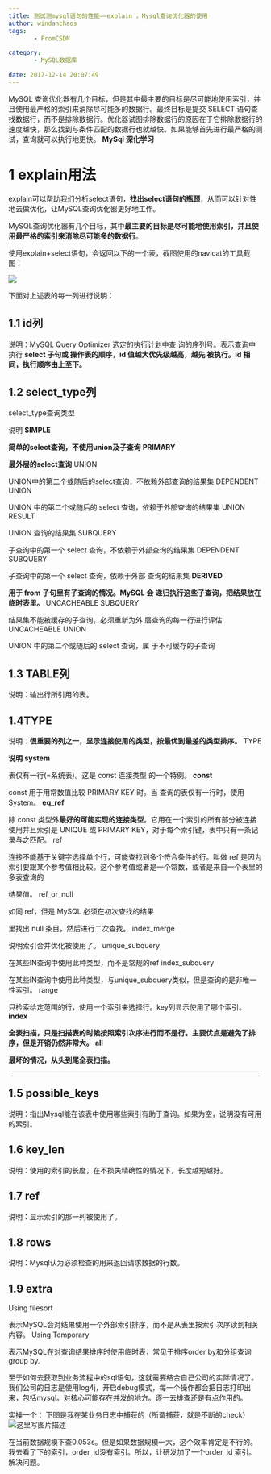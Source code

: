 ```yaml
---
title: 测试测mysql语句的性能——explain ，Mysql查询优化器的使用
author: windanchaos
tags: 
       - FromCSDN

category: 
       - MySQL数据库

date: 2017-12-14 20:07:49
---
```

MySQL 查询优化器有几个目标，但是其中最主要的目标是尽可能地使用索引，并且使用最严格的索引来消除尽可能多的数据行。最终目标是提交 SELECT 语句查找数据行，而不是排除数据行。优化器试图排除数据行的原因在于它排除数据行的速度越快，那么找到与条件匹配的数据行也就越快。如果能够首先进行最严格的测试，查询就可以执行地更快。
**MySql 深化学习**

# 1 **explain用法**

explain可以帮助我们分析select语句，**找出select语句的瓶颈**，从而可以针对性地去做优化，让MySQL查询优化器更好地工作。

MySQL查询优化器有几个目标，其中**最主要的目标是尽可能地使用索引，并且使用最严格的索引来消除尽可能多的数据行**。

使用explain+select语句，会返回以下的一个表，截图使用的navicat的工具截图：

![](/images/dn.net-20171214200235222-watermark-2-text-aHR0cDovL2Jsb2cuY3Nkbi5uZXQvd2luZGFuY2hhb3M=-font-5a6L5L2T-fontsize-400-fill-I0JBQkFCMA==-dissolve-70-gravity-SouthEast.png)

下面对上述表的每一列进行说明：

## 1.1 **id列**

说明：MySQL Query Optimizer 选定的执行计划中查 询的序列号。表示查询中执行 **select 子句或 操作表的顺序，id 值越大优先级越高，越先 被执行。id 相同，执行顺序由上至下。**

## 1.2 **select_type列**

select_type查询类型
 
说明 **SIMPLE**
 
**简单的select查询，不使用union及子查询** **PRIMARY**
 
**最外层的select查询** UNION
 
UNION中的第二个或随后的select查询，不依赖外部查询的结果集 DEPENDENT UNION
 
UNION 中的第二个或随后的 select 查询，依赖于外部查询的结果集 UNION RESULT
 
UNION 查询的结果集 SUBQUERY
 
子查询中的第一个 select 查询，不依赖于外部查询的结果集 DEPENDENT SUBQUERY
 
<!-- more -->
子查询中的第一个 select 查询，依赖于外部 查询的结果集 **DERIVED**
 
**用于 from 子句里有子查询的情况。MySQL 会 递归执行这些子查询，把结果放在临时表里。** UNCACHEABLE SUBQUERY
 
结果集不能被缓存的子查询，必须重新为外 层查询的每一行进行评估 UNCACHEABLE UNION
 
UNION 中的第二个或随后的 select 查询，属 于不可缓存的子查询

## 1.3 **TABLE列**

说明：输出行所引用的表。

## 1.4**TYPE**

说明：**很重要的列之一，显示连接使用的类型，按最优到最差的类型排序。**
TYPE
 
**说明** **system**
 
表仅有一行(=系统表)。这是 const 连接类型 的一个特例。 **const**
 
const 用于用常数值比较 PRIMARY KEY 时。当 查询的表仅有一行时，使用 System。 **eq_ref**
 
除 const 类型外**最好的可能实现的连接类型**。它用在一个索引的所有部分被连接使用并且索引是 UNIQUE 或 PRIMARY KEY，对于每个索引键，表中只有一条记录与之匹配。 ref
 
连接不能基于关键字选择单个行，可能查找到多个符合条件的行。叫做 ref 是因为索引要跟某个参考值相比较。这个参考值或者是一个常数，或者是来自一个表里的多表查询的

结果值。 ref_or_null
 
如同 ref，但是 MySQL 必须在初次查找的结果

里找出 null 条目，然后进行二次查找。 index_merge
 
说明索引合并优化被使用了。 unique_subquery
 
在某些IN查询中使用此种类型，而不是常规的ref index_subquery
 
在某些IN查询中使用此种类型，与unique_subquery类似，但是查询的是非唯一性索引。 range
 
只检索给定范围的行，使用一个索引来选择行。key列显示使用了哪个索引。 **index**
 
**全表扫描，只是扫描表的时候按照索引次序进行而不是行。主要优点是避免了排序，但是开销仍然非常大。** **all**
 
**最坏的情况，从头到尾全表扫描。**

****

## 1.5 **possible_keys**

说明：指出Mysql能在该表中使用哪些索引有助于查询。如果为空，说明没有可用的索引。

## 1.6 **key_len**

说明：使用的索引的长度，在不损失精确性的情况下，长度越短越好。

## 1.7 **ref**

说明：显示索引的那一列被使用了。

## 1.8 **rows**

说明：Mysql认为必须检查的用来返回请求数据的行数。

## 1.9 **extra**

Using filesort
 
表示MySQL会对结果使用一个外部索引排序，而不是从表里按索引次序读到相关内容。 Using Temporary
 
表示MySQL在对查询结果排序时使用临时表，常见于排序order by和分组查询group by.

至于如何去获取到业务流程中的sql语句，这就需要结合自己公司的实际情况了。
我们公司的日志是使用log4j，开启debug模式，每一个操作都会把日志打印出来，包括mysql。对核心可能存在并发的地方。逐一去排查还是有点作用的。

实操一个：
下图是我在某业务日志中捕获的（所谓捕获，就是不断的check）
![这里写图片描述](/images/dn.net-20171215113203697-watermark-2-text-aHR0cDovL2Jsb2cuY3Nkbi5uZXQvd2luZGFuY2hhb3M=-font-5a6L5L2T-fontsize-400-fill-I0JBQkFCMA==-dissolve-70-gravity-SouthEast.png)

在当前数据规模下查0.053s。但是如果数据规模一大，这个效率肯定是不行的。
我去看了下的索引，order_id没有索引。所以，让研发加了一个order_id 索引。解决问题。
